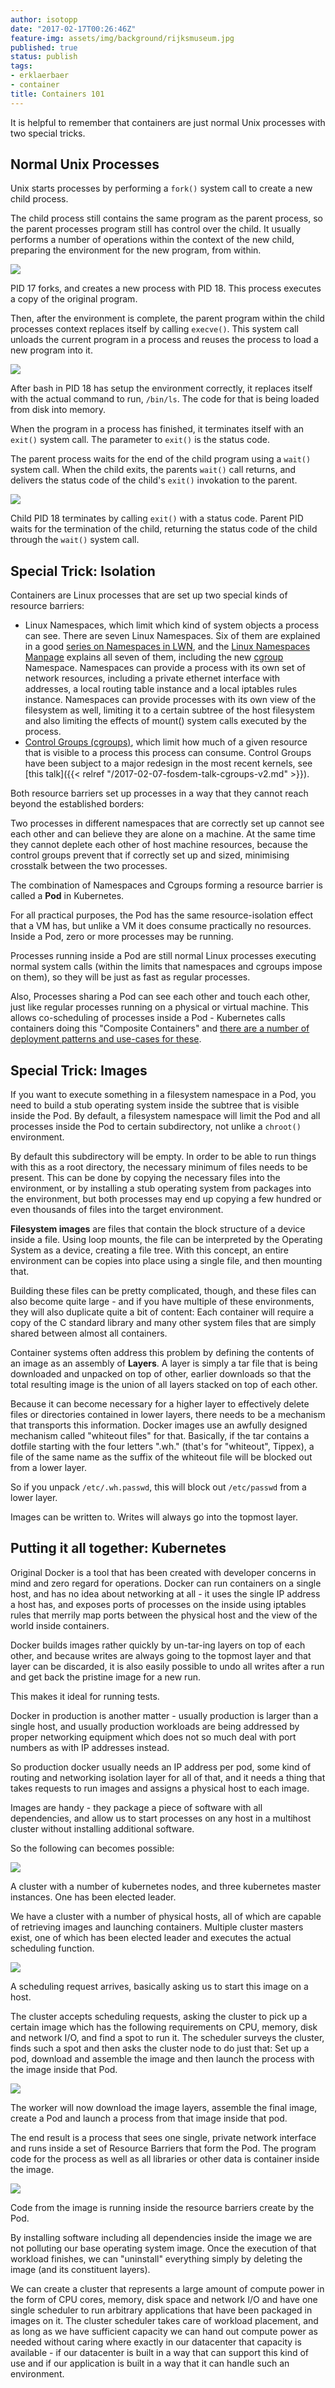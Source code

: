 ```yaml
---
author: isotopp
date: "2017-02-17T00:26:46Z"
feature-img: assets/img/background/rijksmuseum.jpg
published: true
status: publish
tags:
- erklaerbaer
- container
title: Containers 101
---
```

It is helpful to remember that containers are just normal Unix
processes with two special tricks.

## Normal Unix Processes

Unix starts processes by performing a `fork()` system call to
create a new child process.

The child process still contains the same program as the parent
process, so the parent processes program still has control over
the child. It usually performs a number of operations within the
context of the new child, preparing the environment for the new
program, from within. 

![](/uploads/2017/02/fork.png)

PID 17 forks, and creates a new process with PID 18. This
process executes a copy of the original program.

Then, after the environment is complete, the parent program
within the child processes context replaces itself by calling
`execve()`. This system call unloads the current program in a
process and reuses the process to load a new program into
it.

![](/uploads/2017/02/execve.png)

After bash in PID 18 has setup the environment correctly, it
replaces itself with the actual command to run, `/bin/ls`. The
code for that is being loaded from disk into memory.

When the program in a process has finished, it terminates itself
with an `exit()` system call. The parameter to `exit()` is the
status code. 

The parent process waits for the end of the child program using
a `wait()` system call. When the child exits, the parents
`wait()` call returns, and delivers the status code of the child's
`exit()` invokation to the parent.

![](/uploads/2017/02/wait.png)

Child PID 18 terminates by calling `exit()` with a status code.
Parent PID waits for the termination of the child, returning the
status code of the child through the `wait()` system call.

## Special Trick: Isolation

Containers are Linux processes that are set up two special kinds
of resource barriers:

- Linux Namespaces, which limit which kind of system objects a
  process can see. There are seven Linux Namespaces. Six of them
  are explained in a good 
  [series on Namespaces in LWN](https://lwn.net/Articles/531114/), 
  and the [Linux Namespaces Manpage](http://man7.org/linux/man-pages/man7/namespaces.7.html)
  explains all seven of them, including the new
  [cgroup](http://man7.org/linux/man-pages/man7/cgroup_namespaces.7.html)
  Namespace. Namespaces can provide a process with its own set of
  network resources, including a private ethernet interface with
  addresses, a local routing table instance and a local iptables
  rules instance. Namespaces can provide processes with its own
  view of the filesystem as well, limiting it to a certain
  subtree of the host filesystem and also limiting the effects
  of mount() system calls executed by the process.
- [Control Groups (cgroups)](http://man7.org/linux/man-pages/man7/cgroups.7.html),
  which limit how much of a given resource that is visible to a
  process this process can consume. Control Groups have been
  subject to a major redesign in the most recent kernels, see
  [this talk]({{< relref "/2017-02-07-fosdem-talk-cgroups-v2.md" >}}).

Both resource barriers set up processes in a way that they
cannot reach beyond the established borders: 

Two processes in different namespaces that are correctly set up
cannot see each other and can believe they are alone on a
machine. At the same time they cannot deplete each other of host
machine resources, because the control groups prevent that if
correctly set up and sized, minimising crosstalk between the two
processes.

The combination of Namespaces and Cgroups forming a resource
barrier is called a **Pod** in Kubernetes. 

For all practical purposes, the Pod has the same
resource-isolation effect that a VM has, but unlike a VM it does
consume practically no resources. Inside a Pod, zero or more
processes may be running. 

Processes running inside a Pod are still normal Linux processes
executing normal system calls (within the limits that namespaces
and cgroups impose on them), so they will be just as fast as
regular processes.

Also, Processes sharing a Pod can see each other and touch each
other, just like regular processes running on a physical or
virtual machine. This allows co-scheduling of processes inside a
Pod - Kubernetes calls containers doing this "Composite
Containers" and 
[there are a number of deployment patterns and use-cases for these](http://blog.kubernetes.io/2015/06/the-distributed-system-toolkit-patterns.html).

## Special Trick: Images

If you want to execute something in a filesystem namespace in a
Pod, you need to build a stub operating system inside the
subtree that is visible inside the Pod. By default, a filesystem
namespace will limit the Pod and all processes inside the Pod to
certain subdirectory, not unlike a `chroot()` environment.

By default this subdirectory will be empty. In order to be able
to run things with this as a root directory, the necessary
minimum of files needs to be present. This can be done by
copying the necessary files into the environment, or by
installing a stub operating system from packages into the
environment, but both processes may end up copying a few hundred
or even thousands of files into the target environment.

**Filesystem images** are files that contain the block structure
of a device inside a file. Using loop mounts, the file can be
interpreted by the Operating System as a device, creating a file
tree. With this concept, an entire environment can be copies
into place using a single file, and then mounting that.

Building these files can be pretty complicated, though, and
these files can also become quite large - and if you have
multiple of these environments, they will also duplicate quite a
bit of content: Each container will require a copy of the C
standard library and many other system files that are simply
shared between almost all containers. 

Container systems often address this problem by defining the
contents of an image as an assembly of **Layers**. A layer is
simply a tar file that is being downloaded and unpacked on top
of other, earlier downloads so that the total resulting image is
the union of all layers stacked on top of each other.

Because it can become necessary for a higher layer to
effectively delete files or directories contained in lower
layers, there needs to be a mechanism that transports this
information. Docker images use an awfully designed mechanism
called "whiteout files" for that. Basically, if the tar contains
a dotfile starting with the four letters ".wh." (that's for
"whiteout", Tippex), a file of the same name as the suffix of
the whiteout file will be blocked out from a lower layer. 

So if you unpack `/etc/.wh.passwd`, this will block out
`/etc/passwd` from a lower layer.

Images can be written to. Writes will always go into the topmost
layer.

## Putting it all together: Kubernetes

Original Docker is a tool that has been created with developer
concerns in mind and zero regard for operations. Docker can run
containers on a single host, and has no idea about networking at
all - it uses the single IP address a host has, and exposes
ports of processes on the inside using iptables rules that
merrily map ports between the physical host and the view of the
world inside containers. 

Docker builds images rather quickly by un-tar-ing layers on top
of each other, and because writes are always going to the
topmost layer and that layer can be discarded, it is also easily
possible to undo all writes after a run and get back the
pristine image for a new run. 

This makes it ideal for running tests. 

Docker in production is another matter - usually production is
larger than a single host, and usually production workloads are
being addressed by proper networking equipment which does not so
much deal with port numbers as with IP addresses instead. 

So production docker usually needs an IP address per pod, some
kind of routing and networking isolation layer for all of that,
and it needs a thing that takes requests to run images and
assigns a physical host to each image.

Images are handy - they package a piece of software with all
dependencies, and allow us to start processes on any host in a
multihost cluster without installing additional software. 

So the following can becomes possible:


![](/uploads/2017/02/cluster-1.png)

A cluster with a number of kubernetes nodes, and three
kubernetes master instances. One has been elected
leader.

We have a cluster with a number of physical hosts, all of which
are capable of retrieving images and launching containers.
Multiple cluster masters exist, one of which has been elected
leader and executes the actual scheduling function. 

![](/uploads/2017/02/cluster-2.png)

A scheduling request arrives, basically asking us to start this
image on a host.

The cluster accepts scheduling requests, asking the cluster to
pick up a certain image which has the following requirements on
CPU, memory, disk and network I/O, and find a spot to run it.
The scheduler surveys the cluster, finds such a spot and then
asks the cluster node to do just that: Set up a pod, download
and assemble the image and then launch the process with the
image inside that Pod. 

![](/uploads/2017/02/cluster-3.png)

The worker will now download the image layers, assemble the
final image, create a Pod and launch a process from that image
inside that pod.

The end result is a process that sees one single, private
network interface and runs inside a set of Resource Barriers
that form the Pod. The program code for the process as well as
all libraries or other data is container inside the image.

![](/uploads/2017/02/cluster-4.png)

Code from the image is running inside the resource barriers
create by the Pod.

By installing software including all dependencies inside the
image we are not polluting our base operating system image. Once
the execution of that workload finishes, we can "uninstall"
everything simply by deleting the image (and its constituent
layers).

We can create a cluster that represents a large amount of
compute power in the form of CPU cores, memory, disk space and
network I/O and have one single scheduler to run arbitrary
applications that have been packaged in images on it. The
cluster scheduler takes care of workload placement, and as long
as we have sufficient capacity we can hand out compute power as
needed without caring where exactly in our datacenter that
capacity is available - if our datacenter is built in a way that
can support this kind of use and if our application is built in
a way that it can handle such an environment.
